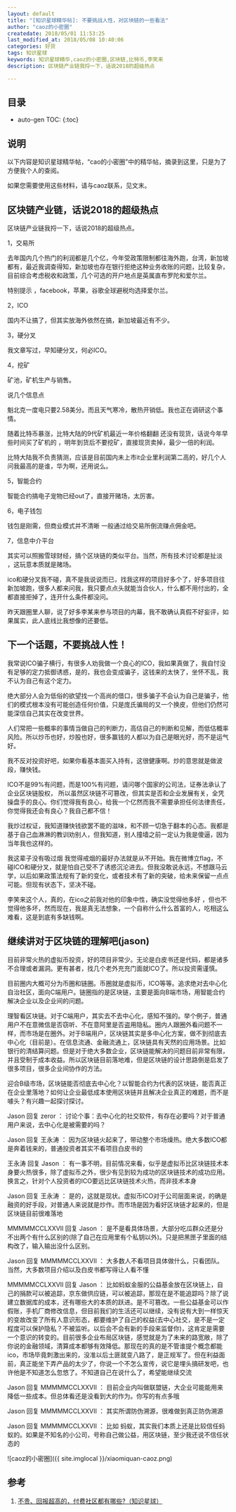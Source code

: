 ```yaml
---
layout: default
title: "[知识星球精华帖]: 不要挑战人性，对区块链的一些看法"
author: "caoz的小密圈"
createdate: 2018/05/01 11:53:25
last_modified_at: 2018/05/08 10:40:06
categories: 好货
tags: 知识星球
keywords: 知识星球精华,caoz的小密圈,区块链,比特币,李笑来
description: 区块链产业链我捋一下，话说2018的超级热点

---
```


## 目录
* auto-gen TOC:
{:toc}

## 说明

以下内容是知识星球精华帖，“cao的小密圈”中的精华帖，摘录到这里，只是为了方便我个人的查阅。

如果您需要使用这些材料，请与caoz联系，见文末。

## 区块链产业链，话说2018的超级热点

区块链产业链我捋一下，话说2018的超级热点。

1，交易所

去年国内几个热门的利润都是几个亿，今年受政策限制都往海外跑，台湾，新加坡都有，最近我调查得知，新加坡也存在银行拒绝这种业务收账的问题，比较复杂，目前综合考虑税收和政策，几个可选的开户地点是英属直布罗陀和爱尔兰。

特别提示 ，facebook，苹果，谷歌全球避税均选择爱尔兰。

2，ICO

国内不让搞了，但其实放海外依然在搞，新加坡最近有不少。

3，硬分叉

我文章写过，早知硬分叉，何必ICO。

4，挖矿

矿池，矿机生产与销售。

说几个信息点

魁北克一度电只要2.58美分。而且天气寒冷，散热开销低。我也正在调研这个事情。

随着比特币暴涨，比特大陆的9代矿机最近一年价格翻翻 还没有现货，话说今年早些时间买了矿机的 ，明年到货后不要挖矿，直接现货卖掉，最少一倍的利润。

比特大陆我不负责猜测，应该是目前国内未上市it企业里利润第二高的，好几个人问我最高的是谁，华为啊，还用说么。

5，智能合约

智能合约搞电子宠物已经out了，直接开赌场，太厉害。

6，电子钱包

钱包是刚需，但商业模式并不清晰 一般通过给交易所倒流赚点佣金吧。

7，信息中介平台

其实可以照搬雪球财经，搞个区块链的类似平台。当然，所有技术讨论都是扯淡 ，这玩意本质就是赌场。

ico和硬分叉我不碰，真不是我说说而已，找我这样的项目好多个了，好多项目往新加坡跑，很多人都来问我，我只要点点头就能当合伙人，什么都不用付出的，全都直接拒掉了，连开什么条件都没问。

昨天跟圈里人聊，说了好多李某来参与项目的内幕，我不敢确认真假不好妄评，如果属实，此人底线比我想像的还要低。

## 下一个话题，不要挑战人性！

我常说ICO骗子横行，有很多人劝我做一个良心的ICO，我如果真做了，我自忖没有足够的定力抵御诱惑，是的，我也会变成骗子，这钱来的太快了，坐怀不乱，我不认为自己有这个定力。

绝大部分人会为低俗的欲望找一个高尚的借口，很多骗子不会认为自己是骗子，他们的模式根本没有可能创造任何价值，只是庞氏骗局的又一个换皮，但他们仍然可能深信自己其实在改变世界。

人们常把一些概率的事情当做自己的判断力，高估自己的判断和见解，而低估概率风险。所以炒币也好，炒股也好，很多赢钱的人都以为自己是眼光好，而不是运气好。

我不反对投资好吧，如果你看基本面买入持有，这很健康啊。炒的意思就是做波段，赚快钱。

ICO不是99%有问题，而是100%有问题，请问哪个国家的公司法，证券法承认了企业区块链股权， 所以虽然区块链不可篡改，但其实是否和企业发展有关，全凭操盘手的良心。你们觉得我有良心，给我一个亿然而我不需要承担任何法律责任，你觉得我还会有良心？我自己都不信！

我炒过权证，我知道赚快钱欲罢不能的滋味，和不顾一切急于翻本的心态。我都是基于自己血淋淋的教训劝别人，但我知道，别人撞墙之前一定认为我是傻逼，因为当年我也这样的。

我这辈子没有吸过烟 我觉得戒烟的最好办法就是从不开始。我在微博立flag，不碰ICO和硬分叉，就是怕自己受不了诱惑沉沦进去。但我没敢说永远，不想跟马云学，以后如果政策法规有了新的变化，或者技术有了新的突破，给未来保留一点点可能。但现有状态下，坚决不碰。

李笑来这个人，真的，在ico之前我对他的印象中性，确实没觉得他多好 ，但也不觉得他多坏，然而现在，我是真无法想象，一个自称什么什么首富的人，吃相这么难看，这是到底有多缺钱啊。

## 继续讲对于区块链的理解吧(jason)

目前非常火热的虚拟币投资，好的项目非常少。无论是白皮书还是代码，都是诸多不合理或者漏洞。更有甚者，找几个老外充充门面就ICO了。所以投资需谨慎。

目前圈内大概可分为币圈和链圈。币圈就是虚拟币，ICO等等。追求绝对去中心化自治社区，面向C端用户。链圈指的是区块链，主要是面向B端市场，用智能合约解决企业以及企业间的问题。

理智看区块链。对于C端用户，其实去不去中心化，感知不强的。举个例子，普通用户不在意微信是否窃听、不在意阿里是否盗用隐私。圈内人跟圈外看问题不一样，而市场是在圈外。对于B端用户，区块链其实是多中心化方案，做不到彻底去中心化（目前是）。在信息流通、金融流通上，区块链具有天然的应用场景。比如银行的清结算问题。但是对于绝大多数企业，区块链能解决的问题目前非常有限，并且受制于成本收益。所以区块链目前落地难，但是区块链的设计思路倒是启发了很多项目，很多企业间协作的方法。

迎合B级市场，区块链能否彻底去中心化？以智能合约为代表的区块链，能否真正在企业里落地？如何让企业最低成本使用区块链并且解决企业真正的难题，而不是噱头？有兴趣一起探讨探讨。

Jason 回复 zeror ：  讨论个事：去中心化的社交软件，有存在必要吗？对于普通用户来说，去中心化是被需要的吗？

Jason 回复 王永涛 ：  因为区块链火起来了，带动整个市场燥热。绝大多数ICO都是奔着钱来的，普通投资者其实不看项目白皮书的

王永涛 回复 Jason ：  有一事不明，目前情况来看，似乎是虚拟币比区块链技术本身要火热很多，除了虚拟币之外，很少有见到较为成功的区块链技术的成功应用。换言之，针对个人投资者的ICO要远比区块链技术火热，而非技术本身

Jason 回复 王永涛 ：  是的，这就是现状。虚拟币ICO对于公司层面来说，的确是融资的好手段，对普通人来说就是炒作。而市场是因为看好区块链才起来的，但是区块链目前很难落地

MMMMMCCLXXVII 回复 Jason ：  是不是看具体场景，大部分吃瓜群众还是分不出两个有什么区别的(除了自己在应用里有个私钥以外)。只是把黑匣子里面的结构改了，输入输出没什么区别。

Jason 回复 MMMMMCCLXXVII ：  大多数人不看项目具体做什么，只看团队。当然，大多数项目介绍以及白皮书都写得让人看不懂

MMMMMCCLXXVII 回复 Jason ：  比如蚂蚁金服的公益基金放在区块链上，自己的捐款可以被追踪，京东做供应链，可以被追踪，那现在是不能追踪吗？除了说建立数据库的成本，还有哪些大的本质的跃进。是不可篡改。一些公益基金可以作假账，手机厂商修改信息，但目前我们的生活还可以继续，没有说有大到一样惊天的变故改变了所有人意识形态，都要维护了自己的权益(去中心社交，是不是一定程度可以保护隐私？不被监听。以后会不会有新的手段来监督你)，这肯定是需要一个意识的转变的。目前很多企业布局区块链，感觉就是为了未来的路宽敞，除了你说的金融领域，清算成本都够有效降低。那现在的真的是不管谁提个概念都能ico，市场毕竟刺激出来的，没准以后土匪就变八路了，是正规军了。但在利益面前，真正能坐下弄产品的太少了，你说一个不怎么宣传，说它是埋头搞研发吧，也许他是不知道怎么忽悠了。不知道自己在说什么了，希望能继续交流

Jason 回复 MMMMMCCLXXVII ：  目前企业内叫做联盟链，大企业可能能用来降低一些成本。但总体看还是没看到大的作为。你写的有点多哦

Jason 回复 MMMMMCCLXXVII ：  其实所谓防伪溯源，很难做到真正防伪溯源

Jason 回复 MMMMMCCLXXVII ：  比如 蚂蚁，其实我们本质上还是比较信任蚂蚁的。如果是不知名的小公司，号称自己做公益，用区块链，至少我还说不信任状态的

![caoz的小密圈]({{ site.imglocal }}/xiaomiquan-caoz.png) 

## 参考

1. [不贵、回报超高的，付费社区都有哪些?（知识星球）][1]

[1]: http://www.lijiaocn.com/%E5%A5%BD%E8%B4%A7/2018/04/25/fu-fei-she-que.html "不贵、回报超高的，付费社区都有哪些?（知识星球）" 
